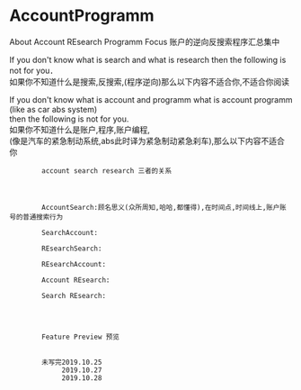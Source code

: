 # AccountProgramm
About Account REsearch Programm Focus 账户的逆向反搜索程序汇总集中

If you don't know what is search and what is research then the following is not for you．</br>
如果你不知道什么是搜索,反搜索,(程序逆向)那么以下内容不适合你,不适合你阅读　　　　　　　　　　　　</br>

If you don't know what is account and programm what is account programm (like as car abs system)</br>
then the following is not for you. </br>
如果你不知道什么是账户,程序,账户编程,</br>
(像是汽车的紧急制动系统,abs此时译为紧急制动紧急刹车),那么以下内容不适合你　　　　　　　　</br>

        
          
            account search research 三者的关系
　　　　　　 
       
            AccountSearch:顾名思义(众所周知,哈哈,都懂得),在时间点,时间线上,账户账号的普通搜索行为　
            
            SearchAccount:
                       
            REsearchSearch:
            
            REsearchAccount:
       
            Account REsearch:
            
            Search REsearch:
       
            
            
            
            Feature Preview 预览 
            
            
            未写完2019.10.25
                 2019.10.27
                 2019.10.28

 
